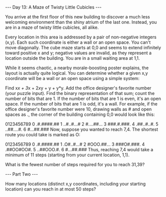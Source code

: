 --- Day 13: A Maze of Twisty Little Cubicles ---

You arrive at the first floor of this new building to discover a much less welcoming environment than the shiny atrium of the last one. Instead, you are in a maze of twisty little cubicles, all alike.

Every location in this area is addressed by a pair of non-negative integers (x,y). Each such coordinate is either a wall or an open space. You can't move diagonally. The cube maze starts at 0,0 and seems to extend infinitely toward positive x and y; negative values are invalid, as they represent a location outside the building. You are in a small waiting area at 1,1.

While it seems chaotic, a nearby morale-boosting poster explains, the layout is actually quite logical. You can determine whether a given x,y coordinate will be a wall or an open space using a simple system:

Find x*x + 3*x + 2*x*y + y + y*y.
Add the office designer's favorite number (your puzzle input).
Find the binary representation of that sum; count the number of bits that are 1.
If the number of bits that are 1 is even, it's an open space.
If the number of bits that are 1 is odd, it's a wall.
For example, if the office designer's favorite number were 10, drawing walls as # and open spaces as ., the corner of the building containing 0,0 would look like this:

  0123456789
0 .#.####.##
1 ..#..#...#
2 #....##...
3 ###.#.###.
4 .##..#..#.
5 ..##....#.
6 #...##.###
Now, suppose you wanted to reach 7,4. The shortest route you could take is marked as O:

  0123456789
0 .#.####.##
1 .O#..#...#
2 #OOO.##...
3 ###O#.###.
4 .##OO#OO#.
5 ..##OOO.#.
6 #...##.###
Thus, reaching 7,4 would take a minimum of 11 steps (starting from your current location, 1,1).

What is the fewest number of steps required for you to reach 31,39?

--- Part Two ---

How many locations (distinct x,y coordinates, including your starting location) can you reach in at most 50 steps?
